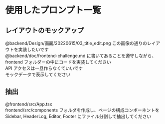 # 使用したプロンプト一覧

## レイアウトのモックアップ

@backend/Design/画面/20220615/03_title_edit.png この画像の通りのレイアウトを実装したいです\
@backend/doc/frontend-challenge.md に書いてあることを遵守しながら、 frontend フォルダーの中にコードを実装してください\
API アクセスは一旦作らなくていいです\
モックデータで表示してください 


## 抽出

@frontend/src/App.tsx \
frontend/src/components フォルダを作成し、ページの構成コンポーネントを Sidebar, HeaderLog, Editor, Footer にファイル分割して抽出してください